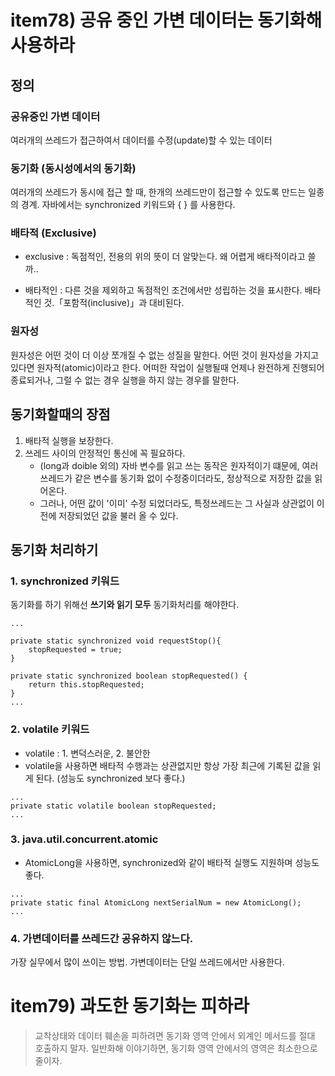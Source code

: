 # item78) 공유 중인 가변 데이터는 동기화해 사용하라

## 정의
### 공유중인 가변 데이터
여러개의 쓰레드가 접근하여서 데이터를 수정(update)할 수 있는 데이터

### 동기화 (동시성에서의 동기화)
여러개의 쓰레드가 동시에 접근 할 때, 한개의 쓰레드만이 접근할 수 있도록 만드는 일종의 경계.
자바에서는 synchronized 키워드와 { } 를 사용한다.

### 배타적 (Exclusive)
- exclusive  : 독점적인, 전용의
위의 뜻이 더 알맞는다. 왜 어렵게 배타적이라고 쓸까..

- 배타적인 : 다른 것을 제외하고 독점적인 조건에서만 성립하는 것을 표시한다. 배타적인 것.「포함적(inclusive)」과 대비된다.

### 원자성
원자성은 어떤 것이 더 이상 쪼개질 수 없는 성질을 말한다. 어떤 것이 원자성을 가지고 있다면 원자적(atomic)이라고 한다. 어떠한 작업이 실행될때 언제나 완전하게 진행되어 종료되거나, 그럴 수 없는 경우 실행을 하지 않는 경우를 말한다.

## 동기화할때의 장점
1. 배타적 실행을 보장한다.
2. 쓰레드 사이의 안정적인 통신에 꼭 필요하다. 
    - (long과 doible 외의) 자바 변수를 읽고 쓰는 동작은 원자적이기 떄문에, 여러 쓰레드가 같은 변수를 동기화 없이 수정중이더라도, 정상적으로 저장한 값을 읽어온다.
    - 그러나, 어떤 값이 '이미' 수정 되었더라도, 특정쓰레드는 그 사실과 상관없이 이전에 저장되었던 값을 불러 올 수 있다.

## 동기화 처리하기
### 1. synchronized 키워드
동기화를 하기 위해선 **쓰기와 읽기 모두** 동기화처리를 해야한다.
```
...

private static synchronized void requestStop(){
    stopRequested = true;
}

private static synchronized boolean stopRequested() {
    return this.stopRequested;
}
...
```

### 2. volatile 키워드
- volatile : 1. 변덕스러운, 2. 불안한
- volatile을 사용하면 배타적 수행과는 상관없지만 항상 가장 최근에 기록된 값을 읽게 된다. (성능도 synchronized 보다 좋다.)

```
...
private static volatile boolean stopRequested;
...
```

### 3. java.util.concurrent.atomic
- AtomicLong을 사용하면,  synchronized와 같이 배타적 실행도 지원하며 성능도 좋다.
```
...
private static final AtomicLong nextSerialNum = new AtomicLong();
...
```

### 4. 가변데이터를 쓰레드간 공유하지 않느다.
가장 실무에서 많이 쓰이는 방법. 가변데이터는 단일 쓰레드에서만 사용한다.


# item79) 과도한 동기화는 피하라
> 교착상태와 데이터 훼손을 피하려면 동기화 영역 안에서 외계인 메서드를 절대 호출하지 말자. 일반화해 이야기하면, 동기화 영역 안에서의 영역은 최소한으로 줄이자.




